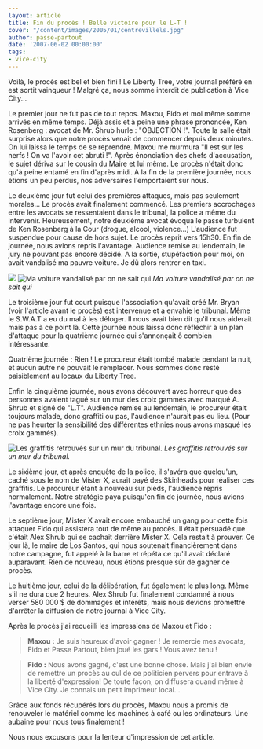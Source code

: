 ```yaml
---
layout: article
title: Fin du procès ! Belle victoire pour le L-T !
cover: "/content/images/2005/01/centrevillels.jpg"
author: passe-partout
date: '2007-06-02 00:00:00'
tags:
- vice-city
---
```


Voilà, le procès est bel et bien fini ! Le Liberty Tree, votre journal préféré en est sortit vainqueur ! Malgré ça, nous somme interdit de publication à Vice City...

Le premier jour ne fut pas de tout repos. Maxou, Fido et moi même somme arrivés en même temps. Déjà assis et à peine une phrase prononcée, Ken Rosenberg : avocat de Mr. Shrub hurle : "OBJECTION !". Toute la salle était surprise alors que notre procès venait de commencer depuis deux minutes. On lui laissa le temps de se reprendre. Maxou me murmura "Il est sur les nerfs ! On va l'avoir cet abruti !". Après énonciation des chefs d'accusation, le sujet dériva sur le cousin du Maire et lui même. Le procès n'était donc qu'à peine entamé en fin d'après midi. A la fin de la première journée, nous étions un peu perdus, nos adversaires l'emportaient sur nous.

Le deuxième jour fut celui des premières attaques, mais pas seulement morales... Le procès avait finalement commencé. Les premiers accrochages entre les avocats se ressentaient dans le tribunal, la police a même du intervenir. Heureusement, notre deuxième avocat évoqua le passé turbulent de Ken Rosenberg à la Cour (drogue, alcool, violence...) L'audience fut suspendue pour cause de hors sujet. Le procès reprit vers 15h30. En fin de journée, nous avions repris l'avantage. Audience remise au lendemain, le jury ne pouvant pas encore décidé. A la sortie, stupéfaction pour moi, on avait vandalisé ma pauvre voiture. Je dû alors rentrer en taxi.

![](/content/images/2005/01/caissecassez.jpg)
![Ma voiture vandalisé par on ne sait qui](/content/images/2005/01/caissecassez2.jpg)
_Ma voiture vandalisé par on ne sait qui_

Le troisième jour fut court puisque l'association qu'avait créé Mr. Bryan (voir l'article avant le procès) est intervenue et a envahie le tribunal. Même le S.W.A.T a eu du mal à les déloger. Il nous avait bien dit qu'il nous aiderait mais pas à ce point là. Cette journée nous laissa donc réfléchir à un plan d'attaque pour la quatrième journée qui s'annonçait ô combien intéressante.

Quatrième journée : Rien ! Le procureur était tombé malade pendant la nuit, et aucun autre ne pouvait le remplacer. Nous sommes donc resté paisiblement au locaux du Liberty Tree.

Enfin la cinquième journée, nous avons découvert avec horreur que des personnes avaient tagué sur un mur des croix gammés avec marqué A. Shrub et signé de "L.T". Audience remise au lendemain, le procureur était toujours malade, donc graffiti ou pas, l'audience n'aurait pas eu lieu. (Pour ne pas heurter la sensibilité des différentes ethnies nous avons masqué les croix gammés).

![Les graffitis retrouvés sur un mur du tribunal.](/content/images/2005/01/graffgrave.jpg)
_Les graffitis retrouvés sur un mur du tribunal._

Le sixième jour, et après enquête de la police, il s'avéra que quelqu'un, caché sous le nom de Mister X, aurait payé des Skinheads pour réaliser ces graffitis. Le procureur étant à nouveau sur pieds, l'audience repris normalement. Notre stratégie paya puisqu'en fin de journée, nous avions l'avantage encore une fois.

Le septième jour, Mister X avait encore embauché un gang pour cette fois attaquer Fido qui assistera tout de même au procès. Il était persuadé que c'était Alex Shrub qui se cachait derrière Mister X. Cela restait à prouver. Ce jour là, le maire de Los Santos, qui nous soutenait financièrement dans notre campagne, fut appelé à la barre et répéta ce qu'il avait déclaré auparavant. Rien de nouveau, nous étions presque sûr de gagner ce procès.

Le huitième jour, celui de la délibération, fut également le plus long. Même s'il ne dura que 2 heures. Alex Shrub fut finalement condamné à nous verser 580 000 $ de dommages et intérêts, mais nous devions promettre d'arrêter la diffusion de notre journal à Vice City.

Après le procès j'ai recueilli les impressions de Maxou et Fido :

> **Maxou :** Je suis heureux d'avoir gagner ! Je remercie mes avocats, Fido et Passe Partout, bien joué les gars ! Vous avez tenu !

> **Fido :** Nous avons gagné, c'est une bonne chose. Mais j'ai bien envie de remettre un procès au cul de ce politicien pervers pour entrave à la liberté d'expression! De toute façon, on diffusera quand même à Vice City. Je connais un petit imprimeur local...

Grâce aux fonds récupérés lors du procès, Maxou nous a promis de renouveler le matériel comme les machines à café ou les ordinateurs. Une aubaine pour nous tous finalement !

Nous nous excusons pour la lenteur d'impression de cet article.